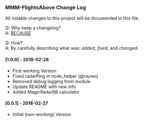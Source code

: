 ### MMM-FlightsAbove Change Log

All notable changes to this project will be documented in this file.

Q: Why keep a changelog?  
A: [BECAUSE](http://keepachangelog.com/en/1.0.0/)

Q: How?  
A: By carefully describing what was: *added, fixed*, and *changed*.


#### [1.0.0] - 2018-02-28

- First working Version
- Fixed radarPing in node_helper (@raywo)
- Removed debug logging from module
- Update README with new info
- Added MagicRadarBB calculator


#### [0.0.1] - 2018-02-27

- Initial (non-working) Version
